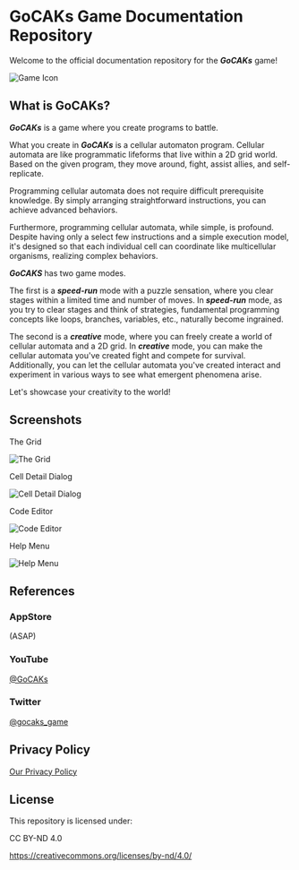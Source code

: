 # GoCAKs Game Documentation Repository

Welcome to the official documentation repository for the **_GoCAKs_** game!

![Game Icon](pics/game-icon.png)

## What is GoCAKs?

**_GoCAKs_** is a game where you create programs to battle.

What you create in **_GoCAKs_** is a cellular automaton program. Cellular automata are like programmatic lifeforms that live within a 2D grid world. Based on the given program, they move around, fight, assist allies, and self-replicate.

Programming cellular automata does not require difficult prerequisite knowledge. By simply arranging straightforward instructions, you can achieve advanced behaviors.

Furthermore, programming cellular automata, while simple, is profound. Despite having only a select few instructions and a simple execution model, it's designed so that each individual cell can coordinate like multicellular organisms, realizing complex behaviors.

**_GoCAKS_** has two game modes.

The first is a **_speed-run_** mode with a puzzle sensation, where you clear stages within a limited time and number of moves. In **_speed-run_** mode, as you try to clear stages and think of strategies, fundamental programming concepts like loops, branches, variables, etc., naturally become ingrained.

The second is a **_creative_** mode, where you can freely create a world of cellular automata and a 2D grid. In **_creative_** mode, you can make the cellular automata you've created fight and compete for survival. Additionally, you can let the cellular automata you've created interact and experiment in various ways to see what emergent phenomena arise.

Let's showcase your creativity to the world!

## Screenshots

The Grid

![The Grid](pics/the-grid.png)

Cell Detail Dialog

![Cell Detail Dialog](pics/cell-detail-dialog.png)

Code Editor

![Code Editor](pics/code-editor.png)

Help Menu

![Help Menu](pics/help-menu.png)

## References

### AppStore

(ASAP)

### YouTube

[@GoCAKs](https://www.youtube.com/@GoCAKs)

### Twitter

[@gocaks_game](https://twitter.com/gocaks_game)

## Privacy Policy

[Our Privacy Policy](PRIVACY-POLICY.md)

## License

This repository is licensed under:

CC BY-ND 4.0

https://creativecommons.org/licenses/by-nd/4.0/
